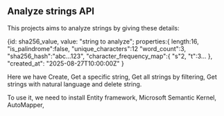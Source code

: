 <h2>Analyze strings API</h2>
<p>This projects aims to analyze strings by giving these details:</p>
<p>
{id: sha256_value,
value: "string to analyze";
properties:{
length:16,
"is_palindrome":false,
"unique_characters":12
"word_count":3,
"sha256_hash":"abc...123",
"character_frequency_map":{
"s"2,
"t":3...
},
"created_at": "2025-08-27T10:00:00Z"
}
</p>
<p>Here we have Create, Get a specific string, Get all strings by filtering, Get strings with natural language and delete string. </p>
<p>To use it, we need to install Entity framework, Microsoft Semantic Kernel, AutoMapper,  </p>
